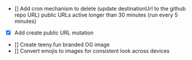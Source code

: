 - [] Add cron mechanism to delete (update destinationUrl to the github repo URL) public URLs active longer than 30 minutes (run every 5 minutes)
- [x] Add create public URL mutation
- [] Create teeny.fun branded OG image
- [] Convert emojis to images for consistent look across devices